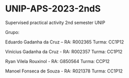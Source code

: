 # UNIP-APS-2023-2ndS
Supervised practical activity 2nd semester UNIP

Grupo:
<p>Eduardo Gadanha da Cruz – RA: R002365 Turma: CC1P12 </p>
<p>Vinícius Gadanha da Cruz - RA: R002357 Turma: CC1P12</p>
<p>Ryan Vilela Rouxinol - RA: G850564 Turma: CCP12</p>
<p>Manoel Fonseca de Souza - RA: R021378 Turma: CC1P12</p>
